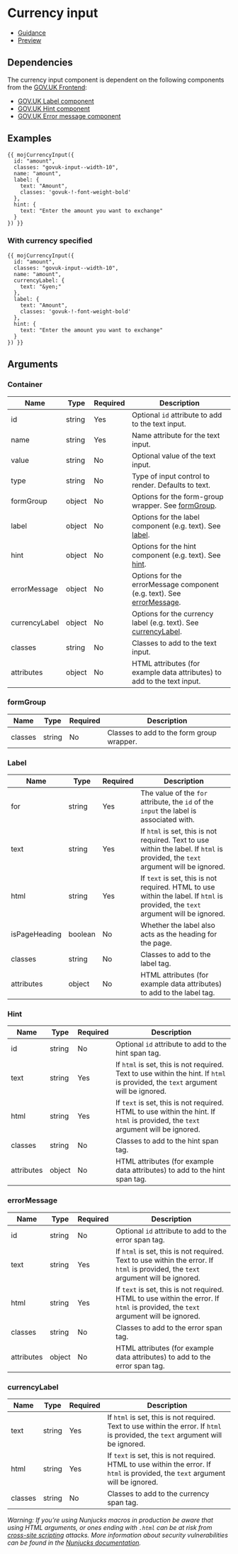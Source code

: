# Currency input

- [Guidance](https://moj-design-system.herokuapp.com/components/currency-input)
- [Preview](https://moj-frontend.herokuapp.com/components/currency-input)

## Dependencies

The currency input component is dependent on the following components from the [GOV.UK Frontend](https://github.com/alphagov/govuk-frontend/):

- [GOV.UK Label component](https://github.com/alphagov/govuk-frontend/tree/main/src/govuk/components/label)
- [GOV.UK Hint component](https://github.com/alphagov/govuk-frontend/tree/main/src/govuk/components/hint)
- [GOV.UK Error message component](https://github.com/alphagov/govuk-frontend/tree/main/src/govuk/components/error-message)

## Examples

```
{{ mojCurrencyInput({
  id: "amount",
  classes: "govuk-input--width-10",
  name: "amount",
  label: {
    text: "Amount",
    classes: 'govuk-!-font-weight-bold'
  },
  hint: {
    text: "Enter the amount you want to exchange"
  }
}) }}
```
### With currency specified
```
{{ mojCurrencyInput({
  id: "amount",
  classes: "govuk-input--width-10",
  name: "amount",
  currencyLabel: {
    text: "&yen;"
  },
  label: {
    text: "Amount",
    classes: 'govuk-!-font-weight-bold'
  },
  hint: {
    text: "Enter the amount you want to exchange"
  }
}) }}
```

## Arguments

### Container
|Name|Type|Required|Description|
|---|---|---|---|
|id|string|Yes|Optional `id` attribute to add to the text input.|
|name|string|Yes|Name attribute for the text input.|
|value|string|No|Optional value of the text input.|
|type|string|No|Type of input control to render. Defaults to text.|
|formGroup|object|No|Options for the form-group wrapper. See [formGroup](#formgroup).|
|label|object|No|Options for the label component (e.g. text). See [label](#label).|
|hint|object|No|Options for the hint component (e.g. text). See [hint](#hint).|
|errorMessage|object|No|Options for the errorMessage component (e.g. text). See [errorMessage](#errormessage).|
|currencyLabel|object|No|Options for the currency label (e.g. text). See [currencyLabel](#currencylabel).|
|classes|string|No|Classes to add to the text input.|
|attributes|object|No|HTML attributes (for example data attributes) to add to the text input.|

### formGroup
|Name|Type|Required|Description|
|---|---|---|---|
|classes|string|No|Classes to add to the form group wrapper.|

### Label
|Name|Type|Required|Description|
|---|---|---|---|
|for|string|Yes|The value of the `for` attribute, the `id` of the `input` the label is associated with.|
|text|string|Yes|If `html` is set, this is not required. Text to use within the label. If `html` is provided, the `text` argument will be ignored.|
|html|string|Yes|If `text` is set, this is not required. HTML to use within the label. If `html` is provided, the `text` argument will be ignored.|
|isPageHeading|boolean|No|Whether the label also acts as the heading for the page.|
|classes|string|No|Classes to add to the label tag.|
|attributes|object|No|HTML attributes (for example data attributes) to add to the label tag.|

### Hint
|Name|Type|Required|Description|
|---|---|---|---|
|id|string|No|Optional `id` attribute to add to the hint span tag.|
|text|string|Yes|If `html` is set, this is not required. Text to use within the hint. If `html` is provided, the `text` argument will be ignored.|
|html|string|Yes|If `text` is set, this is not required. HTML to use within the hint. If `html` is provided, the `text` argument will be ignored.|
|classes|string|No|Classes to add to the hint span tag.|
|attributes|object|No|HTML attributes (for example data attributes) to add to the hint span tag.|

### errorMessage
|Name|Type|Required|Description|
|---|---|---|---|
|id|string|No|Optional `id` attribute to add to the error span tag.|
|text|string|Yes|If `html` is set, this is not required. Text to use within the error. If `html` is provided, the `text` argument will be ignored.|
|html|string|Yes|If `text` is set, this is not required. HTML to use within the error. If `html` is provided, the `text` argument will be ignored.|
|classes|string|No|Classes to add to the error span tag.|
|attributes|object|No|HTML attributes (for example data attributes) to add to the error span tag.|

### currencyLabel
|Name|Type|Required|Description|
|---|---|---|---|
|text|string|Yes|If `html` is set, this is not required. Text to use within the error. If `html` is provided, the `text` argument will be ignored.|
|html|string|Yes|If `text` is set, this is not required. HTML to use within the error. If `html` is provided, the `text` argument will be ignored.|
|classes|string|No|Classes to add to the currency span tag.|

*Warning: If you’re using Nunjucks macros in production be aware that using HTML arguments, or ones ending with `.html` can be at risk from [cross-site scripting](https://en.wikipedia.org/wiki/Cross-site_scripting) attacks. More information about security vulnerabilities can be found in the [Nunjucks documentation](https://mozilla.github.io/nunjucks/api.html#user-defined-templates-warning).*
